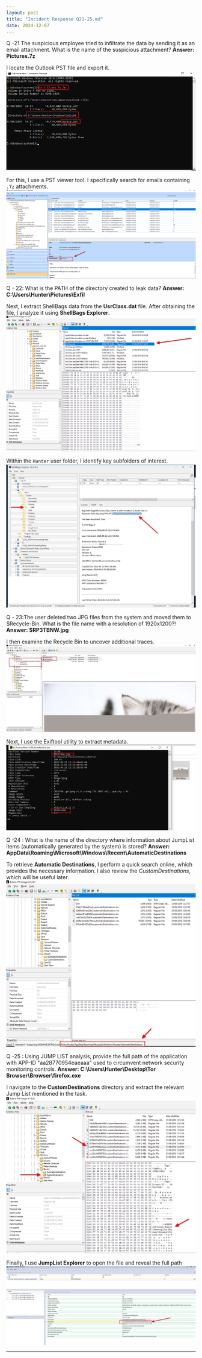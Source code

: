 ```yaml
---
layout: post
title: "Incident Response Q21-25.md"
date: 2024-12-07
---
```

 
 Q -21 The suspicious employee tried to infiltrate the data by sending it as an email attachment. What is the name of the suspicious attachment?
 **Answer: Pictures.7z**

I locate the Outlook PST file and export it.
![](_resources/2d4a1c0ec0a636fbde264c5b809f6e4b.png)

For this, I use a PST viewer tool. I specifically search for emails containing `.7z` attachments.
![](_resources/e6cd3269b6e66b73f05d74ac47ebefd0.png)

Q - 22: What is the PATH of the directory created to leak data?
**Answer: C:\Users\Hunter\Pictures\Exfil**

Next, I extract ShellBags data from the **UsrClass.dat** file. After obtaining the file, I analyze it using **ShellBags Explorer**.
![](_resources/8ca0e35f6c45d385d2b58939dbd00261.png)

Within the `Hunter` user folder, I identify key subfolders of interest.
![](_resources/0a78fd7f4ba01d7c52559d1a7b66c506.png)

Q - 23:The user deleted two JPG files from the system and moved them to $Recycle-Bin. What is the file name with a resolution of 1920x1200?!
**Answer:  $RP3TBNW.jpg**

I then examine the Recycle Bin to uncover additional traces.
![](_resources/48240eed97289e1ef50ca10c750e7db2.png)

Next, I use the Exiftool utility to extract metadata.
![](_resources/04481efd5a9c69c0da6ae7e186ec31f2.png)

Q -24 : What is the name of the directory where information about JumpList items (automatically generated by the system) is stored?
**Answer: AppData\Roaming\Microsoft\Windows\Recent\AutomaticDestinations**

To retrieve **Automatic Destinations**, I perform a quick search online, which provides the necessary information. I also review the *CustomDestinations*, which will be useful later.
![](_resources/894e2ae0d5e9bab1084eab02f5d0c8df.png)

Q -25 : Using JUMP LIST analysis, provide the full path of the application with APP-ID "aa28770954eaeaaa" used to circumvent network security monitoring controls.
**Answer: C:\Users\Hunter\Desktop\Tor Browser\Browser\firefox.exe**

I navigate to the **CustomDestinations** directory and extract the relevant Jump List mentioned in the task.
![](_resources/893ba95dc41320a08c454c5e458a5ae7.png)

Finally, I use **JumpList Explorer** to open the file and reveal the full path
![](_resources/05bd1ceb59101875ec89ab8a5a66dd56.png)


---
